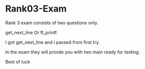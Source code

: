 # Rank03-Exam
Rank 3 exam consists of two questions only.

get_next_line Or ft_printf.

I got get_next_line and i passed from first try. 

In the exam they will privide  you with two main ready for testing.

Best of luck 


